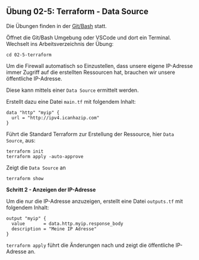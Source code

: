## Übung 02-5: Terraform - Data Source

Die Übungen finden in der [Git/Bash](https://git-scm.com/downloads) statt. 

Öffnet die Git/Bash Umgebung oder VSCode und dort ein Terminal. Wechselt ins Arbeitsverzeichnis der Übung:

    cd 02-5-terraform
    
Um die Firewall automatisch so Einzustellen, dass unsere eigene IP-Adresse immer Zugriff auf die erstellten Ressourcen hat, brauchen wir unsere öffentliche IP-Adresse.

Diese kann mittels einer `Data Source` ermittelt werden.

Erstellt dazu eine Datei `main.tf` mit folgendem Inhalt:

    data "http" "myip" {
      url = "http://ipv4.icanhazip.com"
    }

Führt die Standard Terraform zur Erstellung der Ressource, hier `Data Source`, aus:

    terraform init
    terraform apply -auto-approve

Zeigt die `Data Source` an

    terraform show
    
**Schritt 2 - Anzeigen der IP-Adresse**    
    
Um die nur die IP-Adresse anzuzeigen, erstellt eine Datei `outputs.tf` mit folgendem Inhalt:

    output "myip" {
      value       = data.http.myip.response_body
      description = "Meine IP Adresse"
    } 
    
`terraform apply` führt die Änderungen nach und zeigt die öffentliche IP-Adresse an.

     